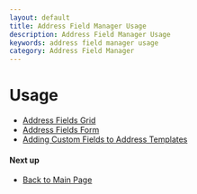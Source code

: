 ```yaml
---
layout: default
title: Address Field Manager Usage
description: Address Field Manager Usage
keywords: address field manager usage
category: Address Field Manager
---
```


# Usage

 -  [Address Fields Grid](/m2/extensions/address-field-manager/usage/grid)
 -  [Address Fields Form](/m2/extensions/address-field-manager/usage/form)
 -  [Adding Custom Fields to Address Templates](/m2/extensions/address-field-manager/usage/address-templates)

#### Next up

 -  [Back to Main Page](/m2/extensions/address-field-manager/)
